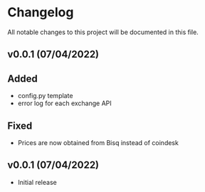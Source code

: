 # Changelog

All notable changes to this project will be documented in this file.

## v0.0.1 (07/04/2022)

## Added
- config.py template
- error log for each exchange API
  
## Fixed
- Prices are now obtained from Bisq instead of coindesk
  

## v0.0.1 (07/04/2022)

- Initial release
  
